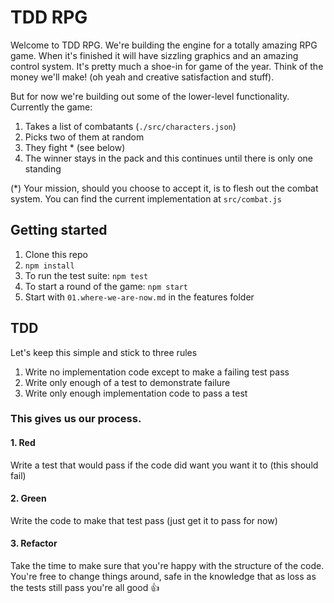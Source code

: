 # TDD RPG

Welcome to TDD RPG. We're building the engine for a totally amazing RPG game. When it's finished it will have sizzling graphics and an amazing control system. It's pretty much a shoe-in for game of the year. Think of the money we'll make! (oh yeah and creative satisfaction and stuff).

But for now we're building out some of the lower-level functionality. Currently the game:

1. Takes a list of combatants (`./src/characters.json`)
2. Picks two of them at random
3. They fight \* (see below)
4. The winner stays in the pack and this continues until there is only one standing

(\*) Your mission, should you choose to accept it, is to flesh out the combat system. You can find the current implementation at `src/combat.js`

## Getting started

1. Clone this repo
2. `npm install`
3. To run the test suite: `npm test`
4. To start a round of the game: `npm start`
5. Start with `01.where-we-are-now.md` in the features folder

## TDD

Let's keep this simple and stick to three rules

1. Write no implementation code except to make a failing test pass
2. Write only enough of a test to demonstrate failure
3. Write only enough implementation code to pass a test

### This gives us our process.

#### 1. Red

Write a test that would pass if the code did want you want it to (this should fail)

#### 2. Green

Write the code to make that test pass (just get it to pass for now)

#### 3. Refactor

Take the time to make sure that you're happy with the structure of the code. You're free to change things around, safe in the knowledge that as loss as the tests still pass you're all good :thumbsup:
